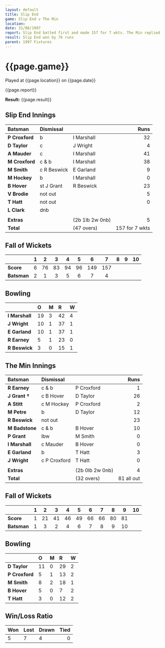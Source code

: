```yaml
---
layout: default
title: Slip End
game: Slip End v The Min
location: 
date: 31/08/1997
report: Slip End batted first and made 157 for 7 wkts. The Min replied with 81 all out
result: Slip End won by 76 runs
parent: 1997 Fixtures
---
```


# {{page.game}}

Played at {{page.location}} on {{page.date}}

{{page.report}}

**Result:** {{page.result}}

## Slip End Innings

| Batsman | Dismissal |  | Runs |
|:---|:---|---|---:|
| **P Croxford** | b | I Marshall | 32 |
| **D Taylor** | c | J Wright | 4 |
| **A Mauder** | c | I Marshall | 41 |
| **M Croxford** | c & b | I Marshall | 38 |
| **M Smith** | c R Beswick | E Garland | 9 |
| **M Hockey** | b | I Marshall | 0 |
| **B Hover** | st J Grant | R Beswick | 23 |
| **V Brodie** | not out |  | 5 |
| **T Hatt** | not out |  | 0 |
| **L Clark** | dnb |  |  |
|  |  |  |  |
| **Extras** | | (2b 1lb 2w 0nb) | 5 |
| **Total** | | (47 overs) | 157 for 7 wkts |

## Fall of Wickets

| | 1 | 2 | 3 | 4 | 5 | 6 | 7 | 8 | 9 | 10 |
|---|:---:|:---:|:---:|:---:|:---:|:---:|:---:|:---:|:---:|:---:|
| **Score** | 6 | 76 | 83 | 94 | 96 | 149 |157  |  |  |  |
| **Batsman** | 2 | 1 | 3 | 5 | 6 | 7 | 4 |  |  |  |

## Bowling

| | O | M | R | W |
|---|:---|:---|:---|:---|
| **I Marshall** | 19 | 3 | 42 | 4 |
| **J Wright** | 10 | 1 | 37 | 1 |
| **E Garland** | 10 | 1 | 37 | 1 |
| **R Earney** | 5 | 1 | 23 | 0 |
| **R Beswick** | 3 | 0 | 15 | 1 |

## The Min Innings

| Batsman | Dismissal |  | Runs |
|:---|:---|---|---:|
| **R Earney** | c & b | P Croxford | 1 |
| **J Grant &#8224;** | c B Hover | D Taylor | 26 |
| **A Stitt** | c M Hockey | P Croxford | 2 |
| **M Petre** | b | D Taylor | 12 |
| **R Beswick** | not out |  | 23 |
| **M Badstone** | c & b | B Hover | 10 |
| **P Grant** | lbw | M Smith | 0 |
| **I Marshall** | c Mauder | B Hover | 0 |
| **E Garland** | b | T Hatt | 3 |
| **J Wright** | c P Croxford | T Hatt | 0 |
|  |  |  |  |
| **Extras** | | (2b 0lb 2w 0nb) | 4 |
| **Total** | | (32 overs) | 81 all out |

## Fall of Wickets

| | 1 | 2 | 3 | 4 | 5 | 6 | 7 | 8 | 9 | 10 |
|---|:---:|:---:|:---:|:---:|:---:|:---:|:---:|:---:|:---:|:---:|
| **Score** | 1 | 21 | 41 | 46 | 49 | 66 | 66 | 80 | 81 |  |
| **Batsman** | 1 | 3 | 2 | 4 | 6 | 7 | 8 | 9 | 10 |  |

## Bowling

| | O | M | R | W |
|---|:---|:---|:---|:---|
| **D Taylor** | 11 | 0 | 29 | 2 |
| **P Croxford** | 5 | 1 | 13 | 2 |
| **M Smith** | 8 | 2 | 18 | 1 |
| **B Hover** | 5 | 0 | 7 | 2 |
| **T Hatt** | 3 | 0 | 12 | 2 |

## Win/Loss Ratio

| Won | Lost | Drawn | Tied |
|:---|:---|:---|---:|
| 5 | 7 | 4 | 0 |